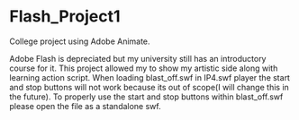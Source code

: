 # Flash_Project1
College project using Adobe Animate.

Adobe Flash is depreciated but my university still has an introductory course for it. This project allowed my to show my artistic side along with learning action script. When loading blast_off.swf in IP4.swf player the start and stop buttons will not work because its out of scope(I will change this in the future). To properly use the start and stop buttons within blast_off.swf please open the file as a standalone swf.
